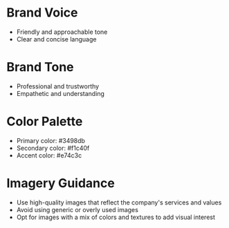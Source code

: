 # Brand Voice
* Friendly and approachable tone
* Clear and concise language

# Brand Tone
* Professional and trustworthy
* Empathetic and understanding

# Color Palette
* Primary color: #3498db
* Secondary color: #f1c40f
* Accent color: #e74c3c

# Imagery Guidance
* Use high-quality images that reflect the company's services and values
* Avoid using generic or overly used images
* Opt for images with a mix of colors and textures to add visual interest